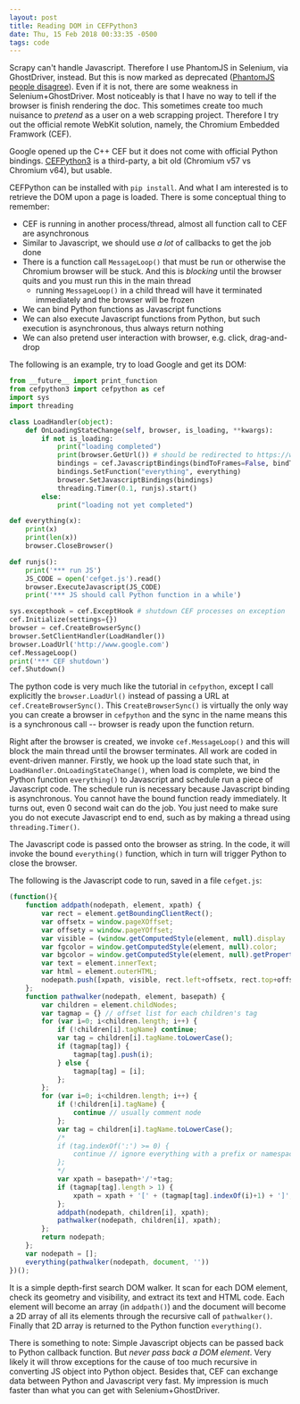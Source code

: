 ```yaml
---
layout: post
title: Reading DOM in CEFPython3
date: Thu, 15 Feb 2018 00:33:35 -0500
tags: code
---
```


Scrapy can't handle Javascript. Therefore I use PhantomJS in Selenium, via
GhostDriver, instead. But this is now marked as deprecated ([PhantomJS people
disagree](https://github.com/ariya/phantomjs/issues/15314)).  Even if it is not,
there are some weakness in Selenium+GhostDriver. Most noticeably is that I have
no way to tell if the browser is finish rendering the doc. This sometimes create
too much nuisance to *pretend* as a user on a web scrapping project. Therefore I
try out the official remote WebKit solution, namely, the Chromium Embedded
Framwork (CEF).

Google opened up the C++ CEF but it does not come with official Python bindings.
[CEFPython3](https://github.com/cztomczak/cefpython) is a third-party, a bit old
(Chromium v57 vs Chromium v64), but usable.

CEFPython can be installed with `pip install`. And what I am interested is to
retrieve the DOM upon a page is loaded. There is some conceptual thing to
remember:

- CEF is running in another process/thread, almost all function call to CEF are
  asynchronous
- Similar to Javascript, we should use *a lot* of callbacks to get the job done
- There is a function call `MessageLoop()` that must be run or otherwise the
  Chromium browser will be stuck. And this is *blocking* until the browser quits
  and you must run this in the main thread
  - running `MessageLoop()` in a child thread will have it terminated
    immediately and the browser will be frozen
- We can bind Python functions as Javascript functions
- We can also execute Javascript functions from Python, but such execution is
  asynchronous, thus always return nothing
- We can also pretend user interaction with browser, e.g. click, drag-and-drop

The following is an example, try to load Google and get its DOM:

```python
from __future__ import print_function
from cefpython3 import cefpython as cef
import sys
import threading

class LoadHandler(object):
    def OnLoadingStateChange(self, browser, is_loading, **kwargs):
        if not is_loading:
            print("loading completed")
            print(browser.GetUrl()) # should be redirected to https://www.google.com
            bindings = cef.JavascriptBindings(bindToFrames=False, bindToPopups=False)
            bindings.SetFunction("everything", everything)
            browser.SetJavascriptBindings(bindings)
            threading.Timer(0.1, runjs).start()
        else:
            print("loading not yet completed")

def everything(x):
    print(x)
	print(len(x))
	browser.CloseBrowser()

def runjs():
    print('*** run JS')
    JS_CODE = open('cefget.js').read()
    browser.ExecuteJavascript(JS_CODE)
	print('*** JS should call Python function in a while')

sys.excepthook = cef.ExceptHook # shutdown CEF processes on exception
cef.Initialize(settings={})
browser = cef.CreateBrowserSync()
browser.SetClientHandler(LoadHandler())
browser.LoadUrl('http://www.google.com')
cef.MessageLoop()
print('*** CEF shutdown')
cef.Shutdown()
```

The python code is very much like the tutorial in `cefpython`, except I call
explicitly the `browser.LoadUrl()` instead of passing a URL at
`cef.CreateBrowserSync()`. This `CreateBrowserSync()` is virtually the only way
you can create a browser in `cefpython` and the sync in the name means this is
a synchronous call -- browser is ready upon the function return.

Right after the browser is created, we invoke `cef.MessageLoop()` and this will
block the main thread until the browser terminates. All work are coded in
event-driven manner. Firstly, we hook up the load state such that, in
`LoadHandler.OnLoadingStateChange()`, when load is complete, we bind the Python
function `everything()` to Javascript and schedule run a piece of Javascript
code. The schedule run is necessary because Javascript binding is asynchronous.
You cannot have the bound function ready immediately. It turns out, even 0
second wait can do the job. You just need to make sure you do not execute
Javascript end to end, such as by making a thread using `threading.Timer()`.

The Javascript code is passed onto the browser as string. In the code, it will
invoke the bound `everything()` function, which in turn will trigger Python to
close the browser.

The following is the Javascript code to run, saved in a file `cefget.js`:

```javascript
(function(){
    function addpath(nodepath, element, xpath) {
        var rect = element.getBoundingClientRect();
        var offsetx = window.pageXOffset;
        var offsety = window.pageYOffset;
        var visible = (window.getComputedStyle(element, null).display != 'none')?1:0;
        var fgcolor = window.getComputedStyle(element, null).color;
        var bgcolor = window.getComputedStyle(element, null).getPropertyValue('background-color');
        var text = element.innerText;
        var html = element.outerHTML;
        nodepath.push([xpath, visible, rect.left+offsetx, rect.top+offsety, rect.width, rect.height, fgcolor, bgcolor, text, html]);
    };
    function pathwalker(nodepath, element, basepath) {
        var children = element.childNodes;
        var tagmap = {} // offset list for each children's tag
        for (var i=0; i<children.length; i++) {
            if (!children[i].tagName) continue;
            var tag = children[i].tagName.toLowerCase();
            if (tagmap[tag]) {
                tagmap[tag].push(i);
            } else {
                tagmap[tag] = [i];
            };
        };
        for (var i=0; i<children.length; i++) {
            if (!children[i].tagName) {
                continue // usually comment node
            };
            var tag = children[i].tagName.toLowerCase();
            /*
            if (tag.indexOf(':') >= 0) {
                continue // ignore everything with a prefix or namespace
            };
            */
            var xpath = basepath+'/'+tag;
            if (tagmap[tag].length > 1) {
                xpath = xpath + '[' + (tagmap[tag].indexOf(i)+1) + ']';
            };
            addpath(nodepath, children[i], xpath);
            pathwalker(nodepath, children[i], xpath);
        };
        return nodepath;
    };
    var nodepath = [];
    everything(pathwalker(nodepath, document, ''))
})();
```

It is a simple depth-first search DOM walker. It scan for each DOM element,
check its geometry and visibility, and extract its text and HTML code. Each
element will become an array (in `addpath()`) and the document will become a 2D
array of all its elements through the recursive call of `pathwalker()`. Finally
that 2D array is returned to the Python function `everything()`.

There is something to note: Simple Javascript objects can be passed back to
Python callback function. But *never pass back a DOM element*. Very likely it
will throw exceptions for the cause of too much recursive in converting JS
object into Python object. Besides that, CEF can exchange data between Python
and Javascript very fast. My impression is much faster than what you can get
with Selenium+GhostDriver.
